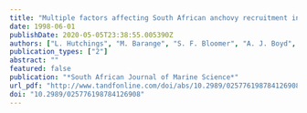 ```yaml
---
title: "Multiple factors affecting South African anchovy recruitment in the spawning, transport and nursery areas"
date: 1998-06-01
publishDate: 2020-05-05T23:38:55.005390Z
authors: ["L. Hutchings", "M. Barange", "S. F. Bloomer", "A. J. Boyd", "R. J. M. Crawford", "J. A. Huggett", "M. Kerstan", "J. L. Korrûbel", "J. A. A. de Oliveira", "S. J. Painting", "A. J. Richardson", "L. J. Shannon", "F. H. Schülein", "C. D. van der Lingen", "H. M. Verheye"]
publication_types: ["2"]
abstract: ""
featured: false
publication: "*South African Journal of Marine Science*"
url_pdf: "http://www.tandfonline.com/doi/abs/10.2989/025776198784126908"
doi: "10.2989/025776198784126908"
---
```


